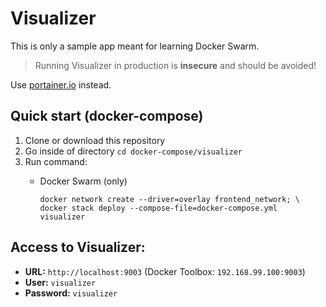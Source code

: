 # Visualizer

This is only a sample app meant for learning Docker Swarm.

> Running Visualizer in production is **insecure** and should be avoided!

Use [portainer.io](https://www.portainer.io/) instead.

## Quick start (docker-compose)
1. Clone or download this repository
1. Go inside of directory `cd docker-compose/visualizer`
1. Run command:
    - Docker Swarm (only)

          docker network create --driver=overlay frontend_network; \
          docker stack deploy --compose-file=docker-compose.yml visualizer


## Access to Visualizer: 
- **URL:** `http://localhost:9003` (Docker Toolbox: `192.168.99.100:9003`)
- **User:** `visualizer`
- **Password:** `visualizer`